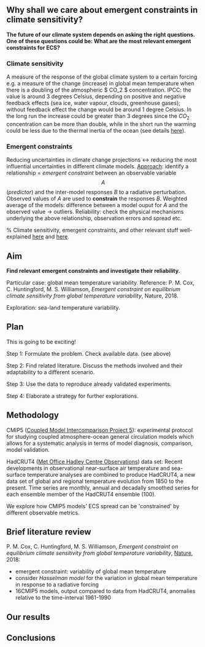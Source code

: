 ## Why shall we care about emergent constraints in climate sensitivity? 

__The future of our climate system depends on asking the right questions. One of these questions could be: What are the most relevant emergent constraints for ECS?__

### Climate sensitivity
A measure of the response of the global climate system to a certain forcing e.g. a measure of the change (increase) in global mean temperature when there is a doubling of the atmospheric $ CO_2 $ concentration. IPCC: the value is around 3 degrees Celsius, depending on positive and negative feedback effects (sea ice, water vapour, clouds, greenhouse gases); without feedback effect the change would be around 1 degree Celsius. In the long run the increase could be greater than 3 degrees since the $CO_2$ concentration can be more than double, while in the short run the warming could be less due to the thermal inertia of the ocean (see details [here](http://news.mit.edu/2010/explained-climate-sensitivity)). 

### Emergent constraints
Reducing uncertainties in climate change projections $\longleftrightarrow$ reducing the most influential uncertainties in different climate models. [Approach](http://climate-dynamics.org/reducing-uncertainties-in-climate-projections-with-emergent-constraints-part-1-concept/): identify a relationship = _emergent constraint_ between an observable variable $$A$$ (_predictor_) and the inter-model responses $B$ to a radiative perturbation. Observed values of $A$ are used to __constrain__ the responses $B$. Weighted average of the models: difference between a model ouput for $A$ and the observed value $\rightarrow$ outliers. Reliability: check the physical mechanisms underlying the above relationship, observation errors and spread etc. 

% Climate sensitivity, emergent constraints, and other relevant stuff well-explained [here](http://climate-dynamics.org/reducing-uncertainties-in-climate-projections-with-emergent-constraints-part-1-concept/) and [here](http://news.mit.edu/2010/explained-climate-sensitivity).
 
## Aim
__Find relevant emergent constraints and investigate their reliability.__

Particular case: global mean temperature variability. Reference: P. M. Cox, C. Huntingford, M. S. Williamson, _Emergent constraint on equilibrium climate sensitivity from global temperature variability_, Nature, 2018. 

Exploration: sea-land temperature variability. 

## Plan 
This is going to be exciting!

Step 1: Formulate the problem. Check available data. (see above)

Step 2: Find related literature. Discuss the methods involved and their adaptability to a different scenario. 

Step 3: Use the data to reproduce already validated experiments. 

Step 4: Elaborate a strategy for further explorations. 

## Methodology
CMIP5 ([Coupled Model Intercomparison Project 5](https://esgf-node.llnl.gov/projects/cmip5/)):  experimental protocol for studying coupled atmosphere-ocean general circulation models which allows for a systematic analysis in terms of model diagnosis, comparison, model validation.

HadCRUT4 ([Met Office Hadley Centre Observations](https://www.metoffice.gov.uk/hadobs/hadcrut4/index.html)) data set: 
Recent  developments  in  observational  near-surface  air  temperature  and  sea-surface  temperature analyses  are  combined  to  produce  HadCRUT4,  a  new data  set  of  global  and  regional  temperature evolution  from  1850  to  the  present.
Time series are monthly, annual and decadally smoothed series for each ensemble member of the HadCRUT4 ensemble (100).

We explore how CMIP5 models' ECS spread can be 'constrained' by different observable metrics. 


## Brief literature review 
P. M. Cox, C. Huntingford, M. S. Williamson, _Emergent constraint on equilibrium climate sensitivity from global temperature variability_, [Nature](https://www.nature.com/articles/nature25450), 2018: 
* emergent constraint:  variability of global mean temperature 
* consider _Hasselman model_ for the variation in global mean temperature in response to a radiative forcing 
* 16CMIP5 models, output compared to data from HadCRUT4, anomalies relative to the time-interval 1961-1990









## Our results


## Conclusions






